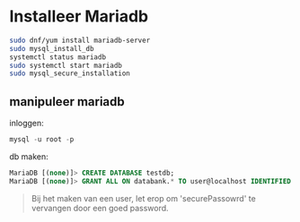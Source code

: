 # Installeer Mariadb

```bash
sudo dnf/yum install mariadb-server
sudo mysql_install_db
systemctl status mariadb
sudo systemctl start mariadb
sudo mysql_secure_installation
```

## manipuleer mariadb

inloggen:

```sql
mysql -u root -p
```

db maken:

```sql
MariaDB [(none)]> CREATE DATABASE testdb;
MariaDB [(none)]> GRANT ALL ON databank.* TO user@localhost IDENTIFIED BY 'securePassowrd';
```

> Bij het maken van een user, let erop om 'securePassowrd' te vervangen door een goed password.